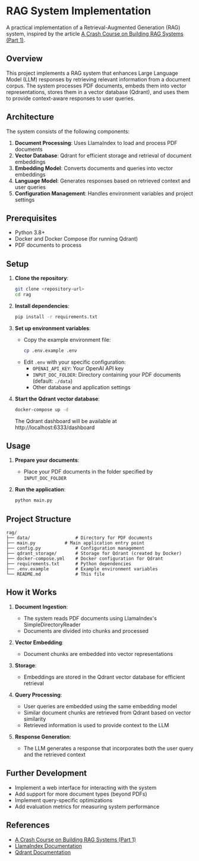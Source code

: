 # RAG System Implementation

A practical implementation of a Retrieval-Augmented Generation (RAG) system, inspired by the article [A Crash Course on Building RAG Systems (Part 1)](https://www.dailydoseofds.com/a-crash-course-on-building-rag-systems-part-1-with-implementations/).

## Overview

This project implements a RAG system that enhances Large Language Model (LLM) responses by retrieving relevant information from a document corpus. The system processes PDF documents, embeds them into vector representations, stores them in a vector database (Qdrant), and uses them to provide context-aware responses to user queries.

## Architecture

The system consists of the following components:

1. **Document Processing**: Uses LlamaIndex to load and process PDF documents
2. **Vector Database**: Qdrant for efficient storage and retrieval of document embeddings
3. **Embedding Model**: Converts documents and queries into vector embeddings
4. **Language Model**: Generates responses based on retrieved context and user queries
5. **Configuration Management**: Handles environment variables and project settings

## Prerequisites

- Python 3.8+
- Docker and Docker Compose (for running Qdrant)
- PDF documents to process

## Setup

1. **Clone the repository**:
   ```bash
   git clone <repository-url>
   cd rag
   ```

2. **Install dependencies**:
   ```bash
   pip install -r requirements.txt
   ```

3. **Set up environment variables**:
   - Copy the example environment file:
     ```bash
     cp .env.example .env
     ```
   - Edit `.env` with your specific configuration:
     - `OPENAI_API_KEY`: Your OpenAI API key
     - `INPUT_DOC_FOLDER`: Directory containing your PDF documents (default: `./data`)
     - Other database and application settings

4. **Start the Qdrant vector database**:
   ```bash
   docker-compose up -d
   ```
   The Qdrant dashboard will be available at http://localhost:6333/dashboard

## Usage

1. **Prepare your documents**:
   - Place your PDF documents in the folder specified by `INPUT_DOC_FOLDER`

2. **Run the application**:
   ```bash
   python main.py
   ```

## Project Structure

```
rag/
├── data/                 # Directory for PDF documents
├── main.py           # Main application entry point
├── config.py             # Configuration management
├── qdrant_storage/       # Storage for Qdrant (created by Docker)
├── docker-compose.yml    # Docker configuration for Qdrant
├── requirements.txt      # Python dependencies
├── .env.example          # Example environment variables
└── README.md             # This file
```

## How it Works

1. **Document Ingestion**:
   - The system reads PDF documents using LlamaIndex's SimpleDirectoryReader
   - Documents are divided into chunks and processed

2. **Vector Embedding**:
   - Document chunks are embedded into vector representations

3. **Storage**:
   - Embeddings are stored in the Qdrant vector database for efficient retrieval

4. **Query Processing**:
   - User queries are embedded using the same embedding model
   - Similar document chunks are retrieved from Qdrant based on vector similarity
   - Retrieved information is used to provide context to the LLM

5. **Response Generation**:
   - The LLM generates a response that incorporates both the user query and the retrieved context

## Further Development

- Implement a web interface for interacting with the system
- Add support for more document types (beyond PDFs)
- Implement query-specific optimizations
- Add evaluation metrics for measuring system performance

## References

- [A Crash Course on Building RAG Systems (Part 1)](https://www.dailydoseofds.com/a-crash-course-on-building-rag-systems-part-1-with-implementations/)
- [LlamaIndex Documentation](https://docs.llamaindex.ai/)
- [Qdrant Documentation](https://qdrant.tech/documentation/)